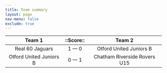 ```yaml
---
title: Team summary
layout: page
nav-menu: false
exclude: true
---
```




|         Team 1          |  ::Score::  |            Team 2            |
|:-----------------------:|:-----------:|:----------------------------:|
|     Real 60 Jaguars     | 1 &mdash; 0 |   Otford United Juniors B    |
| Otford United Juniors B | 0 &mdash; 1 | Chatham Riverside Rovers U15 |

 <br /><br /><br />